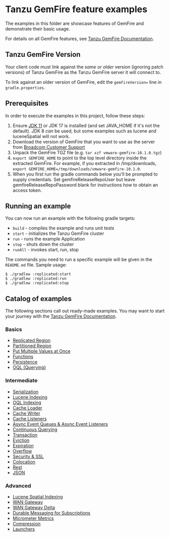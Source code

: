 <!--
  ~ Copyright 2023-2024 Broadcom. All rights reserved.
  ~ SPDX-License-Identifier: Apache-2.0
  -->
<!--
Licensed to the Apache Software Foundation (ASF) under one or more
contributor license agreements.  See the NOTICE file distributed with
this work for additional information regarding copyright ownership.
The ASF licenses this file to You under the Apache License, Version 2.0
(the "License"); you may not use this file except in compliance with
the License.  You may obtain a copy of the License at

     http://www.apache.org/licenses/LICENSE-2.0

Unless required by applicable law or agreed to in writing, software
distributed under the License is distributed on an "AS IS" BASIS,
WITHOUT WARRANTIES OR CONDITIONS OF ANY KIND, either express or implied.
See the License for the specific language governing permissions and
limitations under the License.
-->

# Tanzu GemFire feature examples
The examples in this folder are showcase features of GemFire and demonstrate their basic usage.

For details on all GemFire features, see [Tanzu GemFire Documentation](https://docs.vmware.com/en/VMware-GemFire).

## Tanzu GemFire Version
Your client code must link against the _same or older_ version (ignoring patch versions) of Tanzu GemFire as the Tanzu GemFire server it will connect to.

To link against an older version of GemFire, edit the `gemfireVersion=` line in `gradle.properties`.

## Prerequisites

In order to execute the examples in this project, follow these steps:
1. Ensure [JDK 11](https://bell-sw.com/pages/downloads/) or JDK 17 is installed (and set JAVA_HOME if it's not the default).  JDK 8 *can* be used, but some examples such as lucene and luceneSpatial will not work.
1. Download the version of GemFire that you want to use as the server from [Broadcom Customer Support](https://support.broadcom.com/)
1. Unpack the GemFire TGZ file (e.g. `tar xzf vmware-gemfire-10.1.0.tgz`)
1. `export GEMFIRE_HOME` to point to the top level directory inside the extracted GemFire. For example, if you extracted in /tmp/downloads, `export GEMFIRE_HOME=/tmp/downloads/vmware-gemfire-10.1.0`.
1. When you first run the gradle commands below you'll be prompted to supply credentials.  Set gemfireReleaseRepoUser but leave gemfireReleaseRepoPassword blank for instructions how to obtain an access token.

## Running an example

You can now run an example with the following gradle targets:

* `build` - compiles the example and runs unit tests
* `start` - initializes the Tanzu GemFire cluster
* `run` - runs the example Application
* `stop` - shuts down the cluster
* `runAll` - invokes start, run, stop

The commands you need to run a specific example will be given in the `README.md` file. Sample
usage:

    $ ./gradlew :replicated:start
    $ ./gradlew :replicated:run
    $ ./gradlew :replicated:stop

## Catalog of examples

The following sections call out ready-made examples.  You may want to start your journey with the [Tanzu GemFire Documentation](https://docs.vmware.com/en/VMware-Tanzu-GemFire/9.15/tgf/GUID-about_gemfire.html).

### Basics

*  [Replicated Region](replicated/)
*  [Partitioned Region](partitioned/)
*  [Put Multiple Values at Once](putall/)
*  [Functions](functions/)
*  [Persistence](persistence/)
*  [OQL (Querying)](queries/)

### Intermediate

*  [Serialization](serialization/)
*  [Lucene Indexing](lucene/)
*  [OQL Indexing](indexes/)
*  [Cache Loader](loader/)
*  [Cache Writer](writer/)
*  [Cache Listeners](listener/)
*  [Async Event Queues & Async Event Listeners](async/)
*  [Continuous Querying](cq/)
*  [Transaction](transaction/)
*  [Eviction](eviction/)
*  [Expiration](expiration/)
*  [Overflow](overflow/)
*  [Security & SSL](clientSecurity/)
*  [Colocation](colocation/)
*  [Rest](rest/)
*  [JSON](json/)

### Advanced

*  [Lucene Spatial Indexing](luceneSpatial/)
*  [WAN Gateway](wan/)
*  [WAN Gateway Delta](wanDelta/)
*  [Durable Messaging for Subscriptions](durableMessaging/)
*  [Micrometer Metrics](micrometerMetrics/)
*  [Compression](compression/)
*  [Launchers](launchers/)

